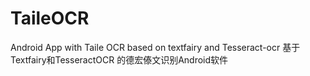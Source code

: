 # TaileOCR
Android App with Taile OCR based on textfairy and Tesseract-ocr
基于 Textfairy和TesseractOCR 的德宏傣文识别Android软件
